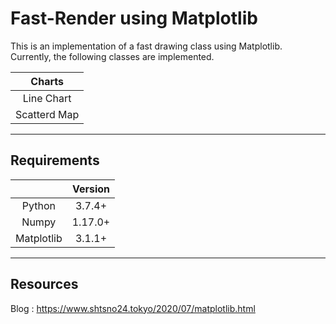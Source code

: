 # Fast-Render using Matplotlib  

This is an implementation of a fast drawing class using Matplotlib.  
Currently, the following classes are implemented.  

|Charts|  
|:---:|  
|Line Chart|  
|Scatterd Map|

***

## Requirements

| | Version |  
|:---:|:---:|
|Python|3.7.4+|
|Numpy|1.17.0+|
|Matplotlib|3.1.1+|

***

## Resources

Blog : https://www.shtsno24.tokyo/2020/07/matplotlib.html
